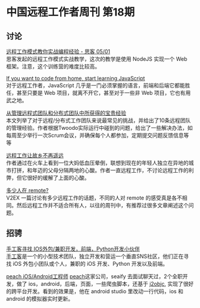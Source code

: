 # 中国远程工作者周刊 第18期

## 讨论

[远程工作模式教你实战编程经验 - 思客 05/01][a1]  
思客发起的远程工作模式实战教学，这次的教学是使用 NodeJS 实现一个 Web 框架。注意，这个训练营的难度比较高。

[If you want to code from home, start learning JavaScript][a2]  
对于远程工作者，JavaScript 几乎是一门必须掌握的语言，前端和后端它都能胜任，甚至只要是 Web 项目，就离不开它，甚至对于一些非 Web 项目，它也有用武之地。

[从管理远程式团队和分布式团队中所获得的宝贵经验][a3]  
本文列举了对于远程/分布式工作团队来说最常见的挑战，并给出了10条远程团队的管理经验。作者根据Twoodo实际运行中碰到的问题，给出了一些解决办法，如每周至少举行一次Scrum会议，并确保每个人都参加，定期提交问题反馈信息等等

[远程工作让故乡不再遥远][a4]  
作者通过在火车上看到一位大妈低血压晕倒，联想到现在的年轻人独立在异地的城市打拼，和年迈的父母分隔两地的心酸。作者一直远程工作，不讨论远程工作的利弊，但它很好的缓解了上面的心酸。

[多少人在 remote?][a5]  
V2EX 一篇讨论有多少远程工作的话题，不同的人对 remote 的感受真是各不相同。然后远程工作并不适合所有人，以往的周刊中，有推荐过很多文章阐述这个问题。

## 招骋

[手工客寻找 IOS外包/兼职开发，前端，Python开发小伙伴][h1]  
[手工客]是一个的小型技术团队，独立开发和营运一个垂直SNS社区，他们正在寻找 iOS 外包小团队或个人，兼职的 iOS 开发、Python 开发以及前端。

[peach iOS/Android工程师][h2] 
[peach]这家公司，seaify 去面试聊天过，2个全职开发，做了 ios，android，后端，页面，一些爬虫脚本，还基于 [j2objc], 实现了很好的跨平台开发。看到的效果是，他在 android studio 里改动一行代码，ios 和 android 的模拟器实时更新。

[a1]: https://www.v2ex.com/t/184894
[a2]: http://www.itworld.com/article/2703069/mobile/if-you-want-to-code-from-home--start-learning-javascript.html
[a3]: http://www.csdn.net/article/2013-12-10/2817737-valuable-lessons-learned-managing-virtual-team
[a4]: http://likaiwen.cn/post/draft/yuan-cheng-gong-zuo-rang-gu-xiang-bu-zai-yao-yuan
[a5]: http://www.v2ex.com/t/184904


[h1]: http://yizaoyiwan.com/discussion/396/
[h2]: http://www.lagou.com/jobs/590796.html?source=home_rec

[手工客]: http://sogoke.com
[peach]: https://peachapp.com/
[j2objc]: https://github.com/google/j2objc